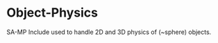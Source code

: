 Object-Physics
==============

SA-MP Include used to handle 2D and 3D physics of (~sphere) objects.
